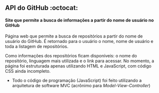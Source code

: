 ## API do GitHub :octocat:
#### Site que permite a busca de informações a partir do nome de usuário no GitHub

Página web que permite a busca de repositórios a partir do nome de usuário do GitHub. É retornado para o usuário o nome, nome de usuário e toda a listagem de repositórios.

Como informações dos repositórios ficam disponíveis: o nome do repositório, linguagem mais utilizada e o link para acessar. No momento, a página foi estruturada apenas utilizando HTML e JavaScript, com código CSS ainda incompleto.
- Todo o código de programação (JavaScript) foi feito utilizando a arquitetura de software MVC (acrônimo para *Model-View-Controller*)

